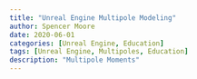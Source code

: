 ```yaml
---
title: "Unreal Engine Multipole Modeling"
author: Spencer Moore
date: 2020-06-01
categories: [Unreal Engine, Education]
tags: [Unreal Engine, Multipoles, Education]
description: "Multipole Moments"
---
```


